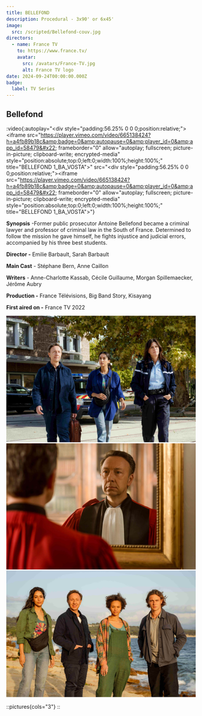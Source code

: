 ```yaml
---
title: BELLEFOND
description: Procedural - 3x90' or 6x45'
image:
  src: /scripted/Bellefond-couv.jpg
directors:
  - name: France TV
    to: https://www.france.tv/
    avatar:
      src: /avatars/France-TV.jpg
      alt: France TV logo
date: 2024-09-24T00:00:00.000Z
badge:
  label: TV Series
---
```


## Bellefond

:video{:autoplay="<div style=&#x22;padding:56.25% 0 0 0;position:relative;&#x22;><iframe src=&#x22;https://player.vimeo.com/video/665138424?h=a4fb89b18c&amp;badge=0&amp;autopause=0&amp;player_id=0&amp;app_id=58479&#x22; frameborder=&#x22;0&#x22; allow=&#x22;autoplay; fullscreen; picture-in-picture; clipboard-write; encrypted-media&#x22; style=&#x22;position:absolute;top:0;left:0;width:100%;height:100%;&#x22; title=&#x22;BELLEFOND 1_BA_VOSTA&#x22;></iframe></div><script src=&#x22;https://player.vimeo.com/api/player.js&#x22;></script>" src="<div style=&#x22;padding:56.25% 0 0 0;position:relative;&#x22;><iframe src=&#x22;https://player.vimeo.com/video/665138424?h=a4fb89b18c&amp;badge=0&amp;autopause=0&amp;player_id=0&amp;app_id=58479&#x22; frameborder=&#x22;0&#x22; allow=&#x22;autoplay; fullscreen; picture-in-picture; clipboard-write; encrypted-media&#x22; style=&#x22;position:absolute;top:0;left:0;width:100%;height:100%;&#x22; title=&#x22;BELLEFOND 1_BA_VOSTA&#x22;></iframe></div><script src=&#x22;https://player.vimeo.com/api/player.js&#x22;></script>"}

**Synopsis** -Former public prosecutor Antoine Bellefond became a criminal lawyer and professor of criminal law in the South of France. Determined to follow the mission he gave himself, he fights injustice and judicial errors, accompanied by his three best students.

**Director -** Emilie Barbault, Sarah Barbault

**Main Cast** - Stéphane Bern, Anne Caillon

**Writers** - Anne-Charlotte Kassab, Cécile Guillaume, Morgan Spillemaecker, Jérôme Aubry

**Production -** France Télévisions, Big Band Story, Kisayang

**First aired on -** France TV 2022

![Bellefond2.jpeg](/scripted/Bellefond2.jpeg)![Bellefond4.jpeg](/scripted/Bellefond4.jpeg)![Bellefond3.jpeg](/scripted/Bellefond3.jpeg)

::pictures{cols="3"}
::
